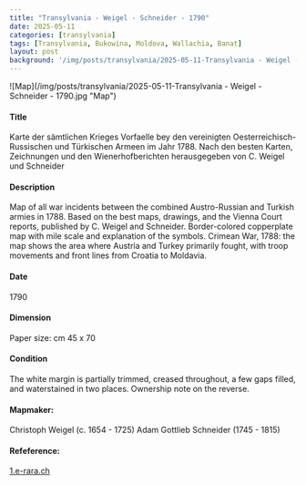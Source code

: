 ```yaml
---
title: "Transylvania - Weigel - Schneider - 1790"
date: 2025-05-11
categories: [transylvania]
tags: [Transylvania, Bukowina, Moldova, Wallachia, Banat]
layout: post
background: '/img/posts/transylvania/2025-05-11-Transylvania - Weigel - Schneider - 1790.jpg'
---
```

![Map](/img/posts/transylvania/2025-05-11-Transylvania - Weigel - Schneider - 1790.jpg "Map")
#### Title ####
Karte der sämtlichen Krieges Vorfaelle bey den vereinigten Oesterreichisch-Russischen und Türkischen Armeen im Jahr 1788. Nach den besten Karten, Zeichnungen und den Wienerhofberichten herausgegeben von C. Weigel und Schneider

#### Description ####
Map of all war incidents between the combined Austro-Russian and Turkish armies in 1788. Based on the best maps, drawings, and the Vienna Court reports, published by C. Weigel and Schneider.
Border-colored copperplate map with mile scale and explanation of the symbols. Crimean War, 1788: the map shows the area where Austria and Turkey primarily fought, with troop movements and front lines from Croatia to Moldavia.

#### Date ####
1790

#### Dimension ####
Paper size: cm 45 x 70

#### Condition ####
The white margin is partially trimmed, creased throughout, a few gaps filled, and waterstained in two places. Ownership note on the reverse.

#### Mapmaker: ####
Christoph Weigel (c. 1654 - 1725)
Adam Gottlieb Schneider (1745 - 1815)

#### Refeference: ####
<p><a href="https://doi.org/10.3931/e-rara-128554">1.e-rara.ch</a></p>
